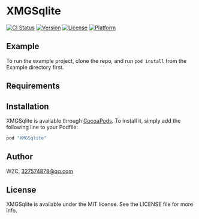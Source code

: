 # XMGSqlite

[![CI Status](http://img.shields.io/travis/327574878@qq.com/XMGSqlite.svg?style=flat)](https://travis-ci.org/327574878@qq.com/XMGSqlite)
[![Version](https://img.shields.io/cocoapods/v/XMGSqlite.svg?style=flat)](http://cocoapods.org/pods/XMGSqlite)
[![License](https://img.shields.io/cocoapods/l/XMGSqlite.svg?style=flat)](http://cocoapods.org/pods/XMGSqlite)
[![Platform](https://img.shields.io/cocoapods/p/XMGSqlite.svg?style=flat)](http://cocoapods.org/pods/XMGSqlite)

## Example

To run the example project, clone the repo, and run `pod install` from the Example directory first.

## Requirements

## Installation

XMGSqlite is available through [CocoaPods](http://cocoapods.org). To install
it, simply add the following line to your Podfile:

```ruby
pod "XMGSqlite"
```

## Author

WZC, 327574878@qq.com

## License

XMGSqlite is available under the MIT license. See the LICENSE file for more info.



